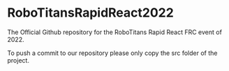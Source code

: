 # RoboTitansRapidReact2022
The Official Github repository for the RoboTitans Rapid React FRC event of 2022.

To push a commit to our repository please only copy the src folder of the project.
